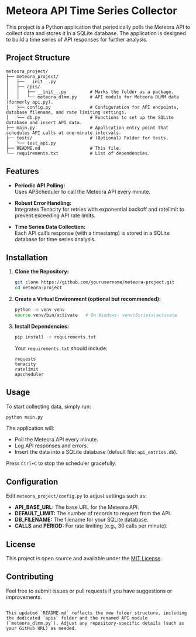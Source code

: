 # Meteora API Time Series Collector

This project is a Python application that periodically polls the Meteora API to collect data and stores it in a SQLite database. The application is designed to build a time series of API responses for further analysis.

## Project Structure

```
meteora_project/
├── meteora_project/
│   ├── __init__.py
│   ├── apis/                  
│   │   ├── __init__.py         # Marks the folder as a package.
│   │   └── meteora_dlmm.py     # API module for Meteora DLMM data (formerly api.py).
│   ├── config.py               # Configuration for API endpoints, database filename, and rate limiting settings.
│   └── db.py                   # Functions to set up the SQLite database and insert API data.
├── main.py                     # Application entry point that schedules API calls at one-minute intervals.
├── tests/                      # (Optional) Folder for tests.
│   └── test_api.py
├── README.md                   # This file.
└── requirements.txt            # List of dependencies.
```

## Features

- **Periodic API Polling:**  
  Uses APScheduler to call the Meteora API every minute.

- **Robust Error Handling:**  
  Integrates Tenacity for retries with exponential backoff and ratelimit to prevent exceeding API rate limits.

- **Time Series Data Collection:**  
  Each API call’s response (with a timestamp) is stored in a SQLite database for time series analysis.

## Installation

1. **Clone the Repository:**

   ```bash
   git clone https://github.com/yourusername/meteora-project.git
   cd meteora-project
   ```

2. **Create a Virtual Environment (optional but recommended):**

   ```bash
   python -m venv venv
   source venv/bin/activate   # On Windows: venv\Scripts\activate
   ```

3. **Install Dependencies:**

   ```bash
   pip install -r requirements.txt
   ```

   Your `requirements.txt` should include:

   ```
   requests
   tenacity
   ratelimit
   apscheduler
   ```

## Usage

To start collecting data, simply run:

```bash
python main.py
```

The application will:
- Poll the Meteora API every minute.
- Log API responses and errors.
- Insert the data into a SQLite database (default file: `api_entries.db`).

Press `Ctrl+C` to stop the scheduler gracefully.

## Configuration

Edit `meteora_project/config.py` to adjust settings such as:
- **API_BASE_URL:** The base URL for the Meteora API.
- **DEFAULT_LIMIT:** The number of records to request from the API.
- **DB_FILENAME:** The filename for your SQLite database.
- **CALLS** and **PERIOD:** For rate limiting (e.g., 30 calls per minute).

## License

This project is open source and available under the [MIT License](LICENSE).

## Contributing

Feel free to submit issues or pull requests if you have suggestions or improvements.
```

This updated `README.md` reflects the new folder structure, including the dedicated `apis` folder and the renamed API module (`meteora_dlmm.py`). Adjust any repository-specific details (such as your GitHub URL) as needed.